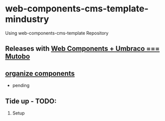 # web-components-cms-template-mindustry
Using web-components-cms-template Repository

## Releases with [Web Components + Umbraco === Mutobo](http://mutobo.ch/)

## [organize components](https://wiki.migros.net/display/OCC/Web+Components+CMS+Template)

- pending

## Tide up - TODO:

1. Setup
